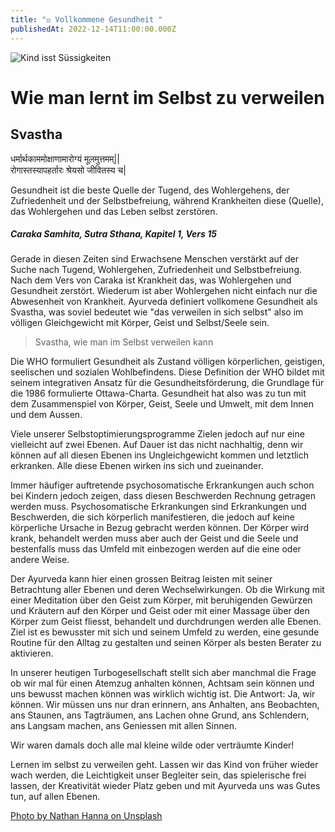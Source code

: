 ```yaml
---
title: "⚖️ Vollkommene Gesundheit "
publishedAt: 2022-12-14T11:00:00.000Z
---
```

![Kind isst Süssigkeiten](/images/2_vollkommene-gesundheit.webp "Süssigkeiten im Leben")

# Wie man lernt im Selbst zu verweilen

## Svastha

धर्मार्थकाममोक्षाणामारोग्यं मूलमुत्तमम्||\
रोगास्तस्यापहर्तारः श्रेयसो जीवितस्य च|

Gesundheit ist die beste Quelle der Tugend, des Wohlergehens, der Zufriedenheit und der Selbstbefreiung, während Krankheiten diese (Quelle), das Wohlergehen und das Leben selbst zerstören.

##### *Caraka Samhita, Sutra Sthana, Kapitel 1, Vers 15*

Gerade in diesen Zeiten sind Erwachsene Menschen verstärkt auf der Suche nach Tugend, Wohlergehen, Zufriedenheit und Selbstbefreiung. Nach dem Vers von Caraka ist Krankheit das, was Wohlergehen und Gesundheit zerstört. Wiederum ist aber Wohlergehen nicht einfach nur die Abwesenheit von Krankheit. Ayurveda definiert vollkomene Gesundheit als Svastha, was soviel bedeutet wie "das verweilen in sich selbst" also im völligen Gleichgewicht mit Körper, Geist und Selbst/Seele sein.

> Svastha, wie man im Selbst verweilen kann

Die WHO formuliert Gesundheit als Zustand völligen körperlichen, geistigen, seelischen und sozialen Wohlbefindens. Diese Definition der WHO bildet mit seinem integrativen Ansatz für die Gesundheitsförderung, die Grundlage für die 1986 formulierte Ottawa-Charta. Gesundheit hat also was zu tun mit dem Zusammenspiel von Körper, Geist, Seele und Umwelt, mit dem Innen und dem Aussen.

Viele unserer Selbstoptimierungsprogramme Zielen jedoch auf nur eine vielleicht auf zwei Ebenen. Auf Dauer ist das nicht nachhaltig, denn wir können auf all diesen Ebenen ins Ungleichgewicht kommen und letztlich erkranken. Alle diese Ebenen wirken ins sich und zueinander. 

Immer häufiger auftretende psychosomatische Erkrankungen auch schon bei Kindern jedoch zeigen, dass diesen Beschwerden Rechnung getragen werden muss. Psychosomatische Erkrankungen sind Erkrankungen und Beschwerden, die sich körperlich manifestieren, die jedoch auf keine körperliche Ursache in Bezug gebracht werden können. Der Körper wird krank, behandelt werden muss aber auch der Geist und die Seele und bestenfalls muss das Umfeld mit einbezogen werden auf die eine oder andere Weise. 

Der Ayurveda kann hier einen grossen Beitrag leisten mit seiner Betrachtung aller Ebenen und deren Wechselwirkungen. Ob die Wirkung mit einer Meditation über den Geist zum Körper, mit beruhigenden Gewürzen und Kräutern auf den Körper und Geist oder mit einer Massage über den Körper zum Geist fliesst, behandelt und durchdrungen werden alle Ebenen. Ziel ist es bewusster mit sich und seinem Umfeld zu werden, eine gesunde Routine für den Alltag zu gestalten und seinen Körper als besten Berater zu aktivieren. 

In unserer heutigen Turbogesellschaft stellt sich aber manchmal die Frage ob wir mal für einen Atemzug anhalten können, Achtsam sein können und uns bewusst machen können was wirklich wichtig ist. Die Antwort: Ja, wir können. Wir müssen uns nur dran erinnern, ans Anhalten, ans Beobachten, ans Staunen, ans Tagträumen, ans Lachen ohne Grund, ans Schlendern, ans Langsam machen, ans Geniessen mit allen Sinnen. 

Wir waren damals doch alle mal kleine wilde oder verträumte Kinder!

Lernen im selbst zu verweilen geht. Lassen wir das Kind von früher wieder wach werden, die Leichtigkeit unser Begleiter sein, das spielerische frei lassen, der Kreativität wieder Platz geben und mit Ayurveda uns was Gutes tun, auf allen Ebenen. 

[Photo by Nathan Hanna on Unsplash](https://unsplash.com/photos/girl-licking-jar-selective-focus-photography-7Sr5D24JO8o)
